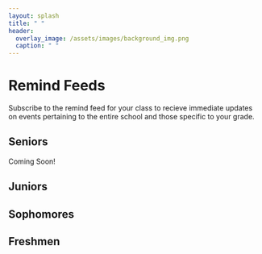 ```yaml
---
layout: splash
title: " "
header:
  overlay_image: /assets/images/background_img.png
  caption: " "
---
```



# Remind Feeds
Subscribe to the remind feed for your class to recieve immediate updates on events pertaining to the entire school and those specific to your grade.
## Seniors
Coming Soon!
## Juniors
<script src="https://widgets.remind.com/iframe.js?token=5f5b59607e720137bec20242ac110005&height=500&join=true"></script>
## Sophomores
<script src="https://widgets.remind.com/iframe.js?token=e6f81040b08e0136392b0242ac110002&height=500&join=true"></script> 
## Freshmen
<script src="https://widgets.remind.com/iframe.js?token=d28573c0d63101371f920242ac110004&height=500&join=true"></script>
